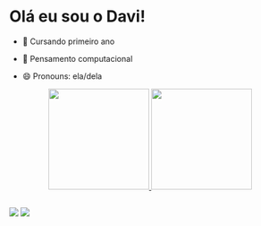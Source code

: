 # Olá eu sou o Davi!
- 🔭 Cursando primeiro ano

- 🌱 Pensamento computacional

- 😄 Pronouns: ela/dela

<div align="center"> 
<a href="https://github.com/marianasantss"> 
<img height="180em" src="https://github-readme-stats.vercel.app/api?
username=marianasantss&show_icons=true&theme=dracula&include_all_commits=true&count_private=true"/> 
<img height="180em" src="https://github-readme-stats.vercel.app/api/top-langs/?username=marianasantss&layout=compact&langs_count=7&theme=dracula"/> </div>


## 

<div> 
<a href="" target="_blank"><img src="https://img.shields.io/badge/YouTube-FF0000?style=for-the-badge&logo=youtube&logoColor=white" target="_blank"></a>
<a href="https://www.instagram.com/p/CeCuMRuuIxf/?igshid=YmMyMTA2M2Y=" target="_blank"><img src="https://img.shields.io/badge/-Instagram-%23E4405F?style=for-the-badge&logo=instagram&logoColor=white" target="_blank"></a>
<a href="https://www.twitch.tv/" target="_blank"><img src="https://img.shields.io/badge/Twitch-9146FF?style=for-the-badge&
